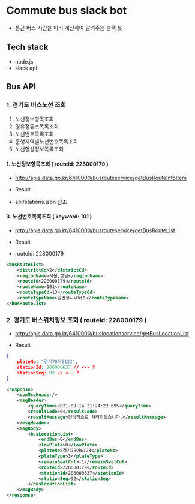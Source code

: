 # Commute bus slack bot

- 통근 버스 시간을 미리 계산하여 알려주는 슬랙 봇

## Tech stack

- node.js
- slack api

## Bus API

### 1. 경기도 버스노선 조회

1. 노선정보항목조회
2. 경유정류소목록조회
3. 노선번호목록조회
4. 운행지역별노선번호목록조회
5. 노선형상정보목록조회

#### 1. 노선정보항목조회 ( routeId: 228000179 )

- http://apis.data.go.kr/6410000/busrouteservice/getBusRouteInfoItem

- Result
- api/stations.json 참조

#### 3. 노선번호목록조회 ( keyword: 101 )

- http://apis.data.go.kr/6410000/busrouteservice/getBusRouteList

- Result
- routeId: 228000179

```xml
<busRouteList>
	<districtCd>2</districtCd>
	<regionName>서울,성남</regionName>
	<routeId>228000179</routeId>
	<routeName>101</routeName>
	<routeTypeCd>13</routeTypeCd>
	<routeTypeName>일반형시내버스</routeTypeName>
</busRouteList>
```

### 2. 경기도 버스위치정보 조회 ( routeId: 228000179 )

- http://apis.data.go.kr/6410000/buslocationservice/getBusLocationList

- Result

```json
{
    plateNo: "경기70아6123",
    stationId: 206000637 // <-- ?
    stationSeq: 92 // <-- ?
}
```

```xml
<response>
    <comMsgHeader/>
    <msgHeader>
        <queryTime>2021-09-14 21:24:22.695</queryTime>
        <resultCode>0</resultCode>
        <resultMessage>정상적으로 처리되었습니다.</resultMessage>
    </msgHeader>
    <msgBody>
        <busLocationList>
            <endBus>0</endBus>
            <lowPlate>0</lowPlate>
            <plateNo>경기70아6123</plateNo>
            <plateType>3</plateType>
            <remainSeatCnt>-1</remainSeatCnt>
            <routeId>228000179</routeId>
            <stationId>206000637</stationId>
            <stationSeq>92</stationSeq>
        </busLocationList>
    </msgBody>
</response>
```
